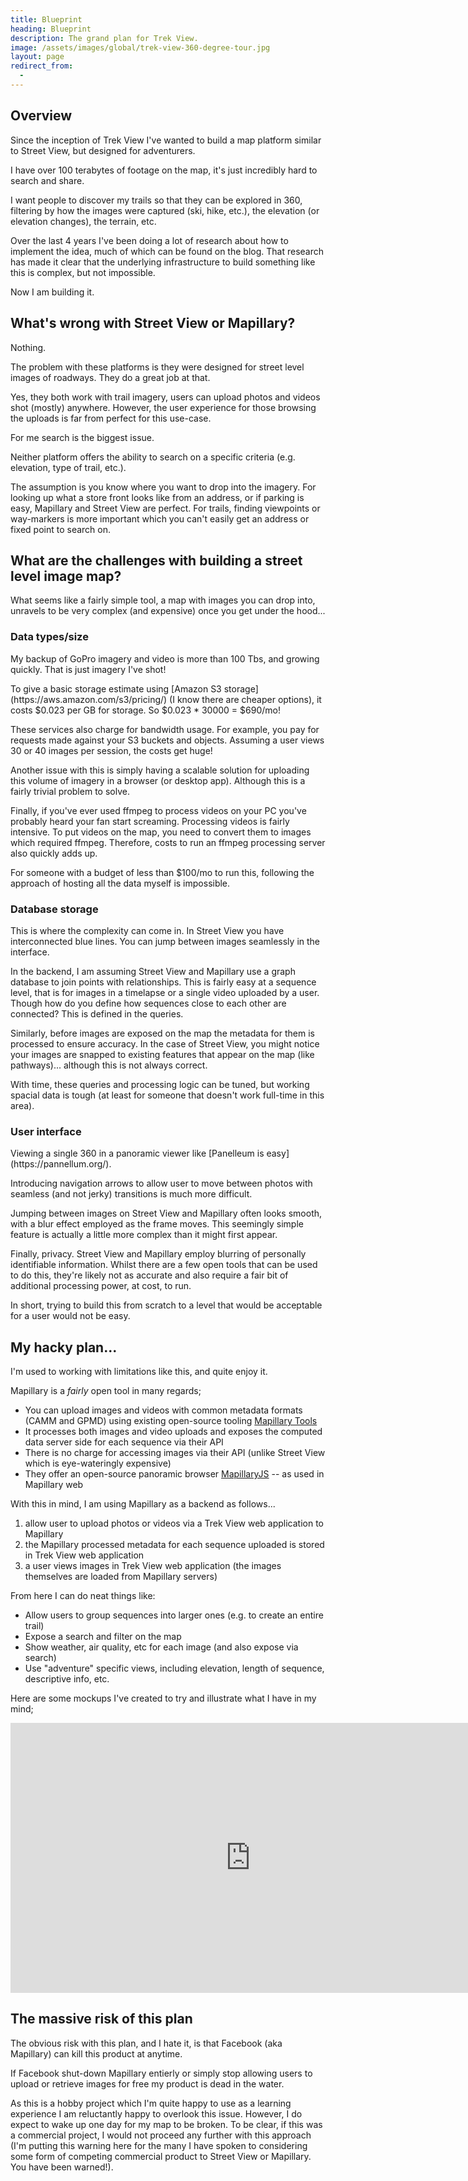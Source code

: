 ```yaml
---
title: Blueprint
heading: Blueprint
description: The grand plan for Trek View.
image: /assets/images/global/trek-view-360-degree-tour.jpg
layout: page
redirect_from:
  - 
---
```


<div class="text-container">

<h2>Overview</h2>

<p>Since the inception of Trek View I've wanted to build a map platform similar to Street View, but designed for adventurers.</p>

<p>I have over 100 terabytes of footage on the map, it's just incredibly hard to search and share.</p>

<p>I want people to discover my trails so that they can be explored in 360, filtering by how the images were captured (ski, hike, etc.), the elevation (or elevation changes), the terrain, etc.</p>

<p>Over the last 4 years I've been doing a lot of research about how to implement the idea, much of which can be found on the blog. That research has made it clear that the underlying infrastructure to build something like this is complex, but not impossible.</p>

<p>Now I am building it.</p>

<h2>What's wrong with Street View or Mapillary?</h2>

<p>Nothing.</p>

<p>The problem with these platforms is they were designed for street level images of roadways. They do a great job at that.</p>

<p>Yes, they both work with trail imagery, users can upload photos and videos shot (mostly) anywhere. However, the user experience for those browsing the uploads is far from perfect for this use-case.</p>

<p>For me search is the biggest issue.</p>

<p>Neither platform offers the ability to search on a specific criteria (e.g. elevation, type of trail, etc.).</p>

<p>The assumption is you know where you want to drop into the imagery. For looking up what a store front looks like from an address, or if parking is easy, Mapillary and Street View are perfect. For trails, finding viewpoints or way-markers is more important which you can't easily get an address or fixed point to search on.</p>

<h2>What are the challenges with building a street level image map?</h2>

<p>What seems like a fairly simple tool, a map with images you can drop into, unravels to be very complex (and expensive) once you get under the hood...</p>

<h3>Data types/size</h3>

<p>My backup of GoPro imagery and video is more than 100 Tbs, and growing quickly. That is just imagery I've shot!</p>

<p>To give a basic storage estimate using [Amazon S3 storage](https://aws.amazon.com/s3/pricing/) (I know there are cheaper options), it costs $0.023 per GB for storage. So $0.023 * 30000 = $690/mo!</p>

<p>These services also charge for bandwidth usage. For example, you pay for requests made against your S3 buckets and objects. Assuming a user views 30 or 40 images per session, the costs get huge!</p>

<p>Another issue with this is simply having a scalable solution for uploading this volume of imagery in a browser (or desktop app). Although this is a fairly trivial problem to solve.</p>

<p>Finally, if you've ever used ffmpeg to process videos on your PC you've probably heard your fan start screaming. Processing videos is fairly intensive. To put videos on the map, you need to convert them to images which required ffmpeg. Therefore, costs to run an ffmpeg processing server also quickly adds up.</p>

<p>For someone with a budget of less than $100/mo to run this, following the approach of hosting all the data myself is impossible.</p>

<h3>Database storage</h3>

<p>This is where the complexity can come in. In Street View you have interconnected blue lines. You can jump between images seamlessly in the interface.</p>

<p>In the backend, I am assuming Street View and Mapillary use a graph database to join points with relationships. This is fairly easy at a sequence level, that is for images in a timelapse or a single video uploaded by a user. Though how do you define how sequences close to each other are connected? This is defined in the queries.</p>

<p>Similarly, before images are exposed on the map the metadata for them is processed to ensure accuracy. In the case of Street View, you might notice your images are snapped to existing features that appear on the map (like pathways)... although this is not always correct.</p>

<p>With time, these queries and processing logic can be tuned, but working spacial data is tough (at least for someone that doesn't work full-time in this area).</p>

<h3>User interface</h3>

<p>Viewing a single 360 in a panoramic viewer like [Panelleum is easy](https://pannellum.org/).</p>

<p>Introducing navigation arrows to allow user to move between photos with seamless (and not jerky) transitions is much more difficult.</p>

<p>Jumping between images on Street View and Mapillary often looks smooth, with a blur effect employed as the frame moves. This seemingly simple feature is actually a little more complex than it might first appear.</p>

<p>Finally, privacy. Street View and Mapillary employ blurring of personally identifiable information. Whilst there are a few open tools that can be used to do this, they're likely not as accurate and also require a fair bit of additional processing power, at cost, to run.</p>

<p>In short, trying to build this from scratch to a level that would be acceptable for a user would not be easy.</p>

<h2>My hacky plan...</h2>

<p>I'm used to working with limitations like this, and quite enjoy it.</p>

<p>Mapillary is a <em>fairly</em> open tool in many regards;</p>

<ul>
  <li>You can upload images and videos with common metadata formats (CAMM and GPMD) using existing open-source tooling <a target="_blank" href="https://github.com/mapillary/mapillary_tools/">Mapillary Tools</a></li>
  <li>It processes both images and video uploads and exposes the computed data server side for each sequence via their API</li>
  <li>There is no charge for accessing images via their API (unlike Street View which is eye-wateringly expensive)</li>
  <li>They offer an open-source panoramic browser <a target="_blank" href="https://github.com/mapillary/mapillary-js">MapillaryJS</a> -- as used in Mapillary web</li>
</ul>

<p>With this in mind, I am using Mapillary as a backend as follows...</p>

<ol>
  <li>allow user to upload photos or videos via a Trek View web application to Mapillary</li>
  <li>the Mapillary processed metadata for each sequence uploaded is stored in Trek View web application</li>
  <li>a user views images in Trek View web application (the images themselves are loaded from Mapillary servers)</li>
</ol>

<p>From here I can do neat things like:</p>

<ul>
  <li>Allow users to group sequences into larger ones (e.g. to create an entire trail)</li>
  <li>Expose a search and filter on the map</li>
  <li>Show weather, air quality, etc for each image (and also expose via search)</li>
  <li>Use "adventure" specific views, including elevation, length of sequence, descriptive info, etc.</li>
</ul>

<p>Here are some mockups I've created to try and illustrate what I have in my mind;</p>

<iframe width="768" height="432" src="https://miro.com/app/live-embed/uXjVNu3rhjM=/?moveToViewport=-8653,-637,15233,7305&embedId=786181742316" frameborder="0" scrolling="no" allow="fullscreen; clipboard-read; clipboard-write" allowfullscreen></iframe>

<h2>The massive risk of this plan</h2>

<p>The obvious risk with this plan, and I hate it, is that Facebook (aka Mapillary) can kill this product at anytime.</p>

<p>If Facebook shut-down Mapillary entierly or simply stop allowing users to upload or retrieve images for free my product is dead in the water.</p>

<p>As this is a hobby project which I'm quite happy to use as a learning experience I am reluctantly happy to overlook this issue. However, I do expect to wake up one day for my map to be broken. To be clear, if this was a commercial project, I would not proceed any further with this approach (I'm putting this warning here for the many I have spoken to considering some form of competing commercial product to Street View or Mapillary. You have been warned!).</p>

</div>